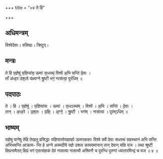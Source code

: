 +++
title = "०४ ते हि"

+++
## अधिमन्त्रम्
विश्वेदेवाः। वसिष्ठः। त्रिष्टुप्।

## मन्त्रः
ते हि य॒ज्ञेषु॑ य॒ज्ञिया॑स॒ ऊमाः॑ स॒धस्थं॒ विश्वे॑ अ॒भि सन्ति॑ दे॒वाः ।  
ताँ अ॑ध्व॒र उ॑श॒तो य॑क्ष्यग्ने श्रु॒ष्टी भगं॒ नास॑त्या॒ पुरं॑धिम् ॥

## पदपाठः
ते । हि । य॒ज्ञेषु॑ । य॒ज्ञिया॑सः । ऊमाः॑ । स॒धऽस्थ॑म् । विश्वे॑ । अ॒भि । सन्ति॑ । दे॒वाः ।  
तान् । अ॒ध्व॒रे । उ॒श॒तः । य॒क्षि॒ । अ॒ग्ने॒ । श्रु॒ष्टी । भग॑म् । नास॑त्या । पुर॑म्ऽधिम् ॥

## भाष्यम्
यज्ञेषु यागेषु तेहि तेखलु प्रसिद्धाः यज्ञियासोयज्ञार्हाः ऊमारक्षकाः विश्वे सर्वे देवाः सधस्थं सहस्थानं अभि सन्ति अभिभवन्ति आक्राम- न्ति हे अग्ने अस्मदीये यज्ञे उशतः कामयमानान् तान् देवान् यक्षि यज । तथा श्रुष्टी क्षिप्रनामैतत् क्षिप्रं भगं एतत्संज्ञकं देवं नासत्या नासत्यौ अश्विनौ च पुरन्धिं पुरुणां ध्यातारमिन्द्रं च यज ॥ ४ ॥